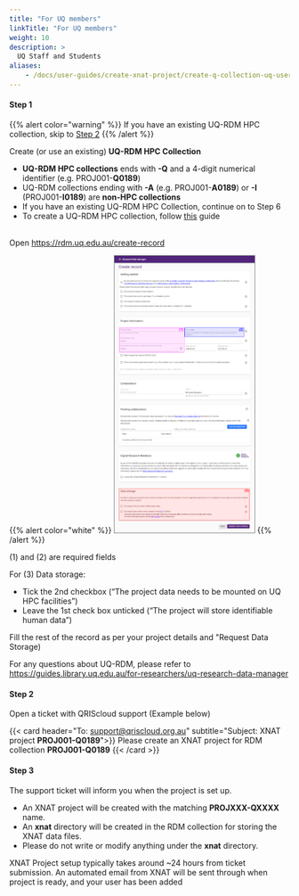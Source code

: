 ```yaml
---
title: "For UQ members"
linkTitle: "For UQ members"
weight: 10
description: >
  UQ Staff and Students
aliases:
    - /docs/user-guides/create-xnat-project/create-q-collection-uq-users
---
```


#### Step 1

{{% alert color="warning" %}}
If you have an existing UQ-RDM HPC collection, skip to [Step 2](./Step-2)
{{% /alert %}}

Create (or use an existing) **UQ-RDM HPC Collection**
- **UQ-RDM HPC collections** ends with **-Q** and a 4-digit numerical identifier (e.g. PROJ001-**Q0189**)
- UQ-RDM collections ending with **-A** (e.g. PROJ001-**A0189**) or **-I** (PROJ001-**I0189**) are **non-HPC collections**
- If you have an existing UQ-RDM HPC Collection, continue on to Step 6
- To create a UQ-RDM HPC collection, follow [this](../../create-xnat-project/create-q-collection-uq-users/) guide
<br><br>

Open https://rdm.uq.edu.au/create-record

{{% alert color="white" %}}
<img src="/docs/user-guides/create-xnat-project/uqrdm-create-record.png" width="50%" height="50%" style="border: 1px solid grey">
{{% /alert %}}

(1) and (2) are required fields

For (3) Data storage:
- Tick the 2nd checkbox (“The project data needs to be mounted on UQ HPC facilities”)
- Leave the 1st check box unticked (“The project will store identifiable human data”)

Fill the rest of the record as per your project details and "Request Data Storage)

For any questions about UQ-RDM, please refer to https://guides.library.uq.edu.au/for-researchers/uq-research-data-manager

#### Step 2
Open a ticket with QRIScloud support (Example below)

{{< card header="To: support@qriscloud.org.au" subtitle="Subject: XNAT project **PROJ001-Q0189**">}}
Please create an XNAT project for RDM collection **PROJ001-Q0189**
{{< /card >}}

#### Step 3
The support ticket will inform you when the project is set up.
- An XNAT project will be created with the matching **PROJXXX-QXXXX** name.
- An **xnat** directory will be created in the RDM collection for storing the XNAT data files.
- Please do not write or modify anything under the **xnat** directory.

XNAT Project setup typically takes around ~24 hours from ticket submission.
An automated email from XNAT will be sent through when project is ready, and your user has been added